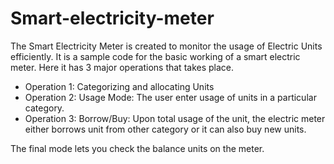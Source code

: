 # Smart-electricity-meter

The Smart Electricity Meter is created to monitor the usage of Electric Units efficiently. 
It is a sample code for the basic working of a smart electric meter.
Here it has 3 major operations that takes place.
- Operation 1: Categorizing and allocating Units
- Operation 2: Usage Mode: The user enter usage of units in a particular category.
- Operation 3: Borrow/Buy: Upon total usage of the unit, the electric meter either borrows unit from other category or it can also buy new units.

The final mode lets you check the balance units on the meter.
